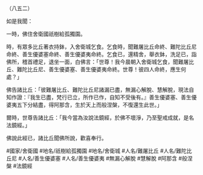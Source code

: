 （八五二）

如是我聞：

一時，佛住舍衛國祇樹給孤獨園。

時，有眾多比丘著衣持鉢，入舍衛城乞食。乞食時，聞難屠比丘命終、難陀比丘尼命終、善生優婆塞命終、善生優婆夷命終。乞食已，還精舍，舉衣鉢，洗足已，詣佛所，稽首禮足，退坐一面，白佛言：「世尊！我今晨朝入舍衛城乞食，聞難屠比丘、難陀比丘尼、善生優婆塞、善生優婆夷命終。世尊！彼四人命終，應生何處？」

佛告諸比丘：「彼難屠比丘、難陀比丘尼諸漏已盡，無漏心解脫、慧解脫，現法自知作證：『我生已盡，梵行已立，所作已作，自知不受後有。』善生優婆塞、善生優婆夷五下分結盡，得阿那含，生於天上而般涅槃，不復還生此世。」

爾時，世尊告諸比丘：「我今當為汝說法鏡經，於佛不壞淨，乃至聖戒成就，是名法鏡經。」

佛說此經已，諸比丘聞佛所說，歡喜奉行。

#國家/舍衛國
#地名/祇樹給孤獨園
#地名/舍衛城
#人名/難屠比丘
#人名/難陀比丘尼
#人名/善生優婆塞
#人名/善生優婆夷
#無漏心解脫
#慧解脫
#阿那含
#般涅槃
#法鏡經
